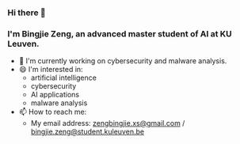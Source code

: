 ### Hi there 👋

### I'm Bingjie Zeng, an advanced master student of AI at KU Leuven.

- 🌱 I'm currently working on cybersecurity and malware analysis.
- 😄 I'm interested in:
  - artificial intelligence
  - cybersecurity
  - AI applications
  - malware analysis
- 📫 How to reach me:
  - My email address: zengbingjie.xs@gmail.com / bingjie.zeng@student.kuleuven.be
